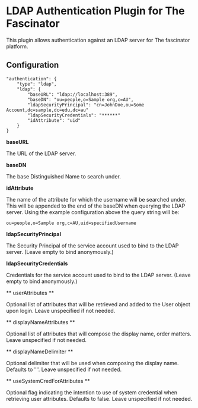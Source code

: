 # LDAP Authentication Plugin for The Fascinator #

This plugin allows authentication against an LDAP server for The fascinator platform.

## Configuration ##

	"authentication": {
		"type": "ldap",
		"ldap": {
			"baseURL": "ldap://localhost:389",
			"baseDN": "ou=people,o=Sample org,c=AU",
			"ldapSecurityPrincipal": "cn=JohnDoe,ou=Some Account,dc=sample,dc=edu,dc=au"
			"ldapSecurityCredentials": "******"
			"idAttribute": "uid"
		}
	}
 
**baseURL**

The URL of the LDAP server.

**baseDN**

The base Distinguished Name to search under.

**idAttribute**

The name of the attribute for which the username will be searched under. This
will be appended to the end of the baseDN when querying the LDAP server.  Using
the example configuration above the query string will be:

	ou=people,o=Sample org,c=AU,uid=specifiedUsername
	
**ldapSecurityPrincipal**

The Security Principal of the service account used to bind to the LDAP server.
(Leave empty to bind anonymously.)

**ldapSecurityCredentials**

Credentials for the service account used to bind to the LDAP server.
(Leave empty to bind anonymously.)

** userAttributes **

Optional list of attributes that will be retrieved and added to the User object upon login. Leave unspecified if not needed.

** displayNameAttributes **

Optional list of attributes that will compose the display name, order matters. Leave unspecified if not needed.

** displayNameDelimiter **

Optional delimiter that will be used when composing the display name. Defaults to ' '. Leave unspecified if not needed.

** useSystemCredForAttributes **

Optional flag indicating the intention to use of system credential when retrieving user attributes. Defaults to false. Leave unspecified if not needed.
